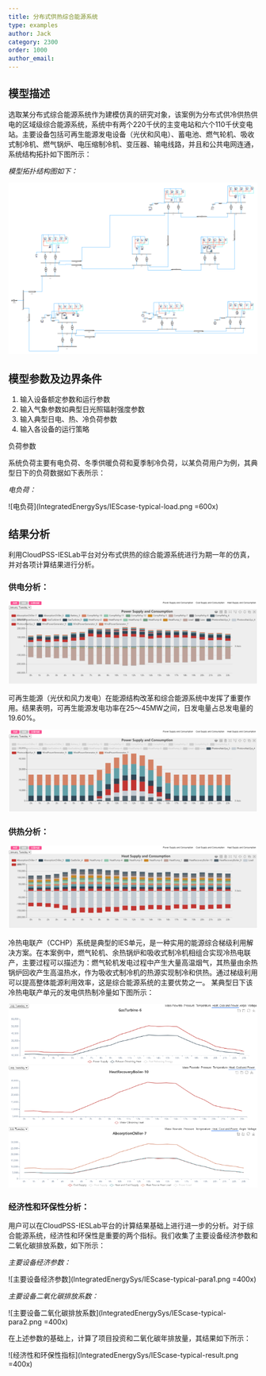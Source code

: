 ```yaml
---
title: 分布式供热综合能源系统
type: examples
author: Jack
category: 2300
order: 1000
author_email: 
---
```


## 模型描述

选取某分布式综合能源系统作为建模仿真的研究对象，该案例为分布式供冷供热供电的区域级综合能源系统，系统中有两个220千伏的主变电站和六个110千伏变电站。主要设备包括可再生能源发电设备（光伏和风电）、蓄电池、燃气轮机、吸收式制冷机、燃气锅炉、电压缩制冷机、变压器、输电线路，并且和公共电网连通，系统结构拓扑如下图所示：

*模型拓扑结构图如下：*

![拓扑结构图](IntegratedEnergySys/Thesis-IESlab-Distributed.png)


## 模型参数及边界条件

1. 输入设备额定参数和运行参数
2. 输入气象参数如典型日光照辐射强度参数
3. 输入典型日电、热、冷负荷参数
4. 输入各设备的运行策略

负荷参数

系统负荷主要有电负荷、冬季供暖负荷和夏季制冷负荷，以某负荷用户为例，其典型日下的负荷数据如下表所示：

*电负荷：*

![电负荷](IntegratedEnergySys/IEScase-typical-load.png =600x)

## 结果分析

利用CloudPSS-IESLab平台对分布式供热的综合能源系统进行为期一年的仿真，并对各项计算结果进行分析。

### 供电分析：

![某典型日的供用电能源供需构成图](IntegratedEnergySys/Thesis-IESlab-Distributed-result-1.png)

可再生能源（光伏和风力发电）在能源结构改革和综合能源系统中发挥了重要作用。结果表明，可再生能源发电功率在25～45MW之间，日发电量占总发电量的19.60%。

![可再生能源供需图](IntegratedEnergySys/Thesis-IESlab-Distributed-result-Renewable-6.png)

### 供热分析：

![分布式综合能源系统供热结果](IntegratedEnergySys/Thesis-IESlab-Distributed-result-3.png)

冷热电联产（CCHP）系统是典型的IES单元，是一种实用的能源综合梯级利用解决方案。在本案例中，燃气轮机、余热锅炉和吸收式制冷机相组合实现冷热电联产，主要过程可以描述为：燃气轮机发电过程中产生大量高温烟气，其热量由余热锅炉回收产生高温热水，作为吸收式制冷机的热源实现制冷和供热。通过梯级利用可以提高整体能源利用效率，这是综合能源系统的主要优势之一。
某典型日下该冷热电联产单元的发电供热制冷量如下图所示：

![CCHP供热消耗量1](IntegratedEnergySys/CCHP-1.png)
![CCHP供热消耗量2](IntegratedEnergySys/CCHP-2.png)
![CCHP供热消耗量3](IntegratedEnergySys/CCHP-3.png)

### 经济性和环保性分析：

用户可以在CloudPSS-IESLab平台的计算结果基础上进行进一步的分析。对于综合能源系统，经济性和环保性是重要的两个指标。我们收集了主要设备经济参数和二氧化碳排放系数，如下所示：

*主要设备经济参数：*

![主要设备经济参数](IntegratedEnergySys/IEScase-typical-para1.png =400x)

*主要设备二氧化碳排放系数：*

![主要设备二氧化碳排放系数](IntegratedEnergySys/IEScase-typical-para2.png =400x)

在上述参数的基础上，计算了项目投资和二氧化碳年排放量，其结果如下所示：

![经济性和环保性指标](IntegratedEnergySys/IEScase-typical-result.png =400x)